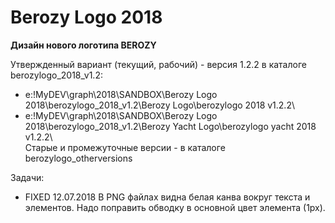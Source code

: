 # Berozy Logo 2018
__Дизайн нового логотипа BEROZY__

Утвержденный вариант (текущий, рабочий) - версия 1.2.2 в каталоге berozylogo_2018_v1.2: 
* e:\!MyDEV\graph\2018\SANDBOX\Berozy Logo 2018\berozylogo_2018_v1.2\Berozy Logo\berozylogo 2018 v1.2.2\  
* e:\!MyDEV\graph\2018\SANDBOX\Berozy Logo 2018\berozylogo_2018_v1.2\Berozy Yacht Logo\berozylogo yacht 2018 v1.2.2\  
Старые и промежуточные версии - в каталоге berozylogo_otherversions

Задачи:  
* FIXED 12.07.2018 В PNG файлах видна белая канва вокруг текста и элементов. Надо поправить обводку в основной цвет элемента (1px).
